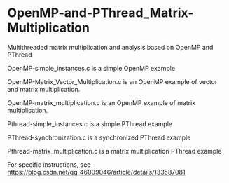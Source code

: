 # OpenMP-and-PThread_Matrix-Multiplication
Multithreaded matrix multiplication and analysis based on OpenMP and PThread

OpenMP-simple_instances.c is a simple OpenMP example

OpenMP-Matrix_Vector_Multiplication.c is an OpenMP example of vector and matrix multiplication.

OpenMP-matrix_multiplication.c is an OpenMP example of matrix multiplication.

Pthread-simple_instances.c is a simple PThread example

PThread-synchronization.c is a synchronized PThread example

Pthread-matrix_multiplication.c is a matrix multiplication PThread example

For specific instructions, see
https://blog.csdn.net/qq_46009046/article/details/133587081
